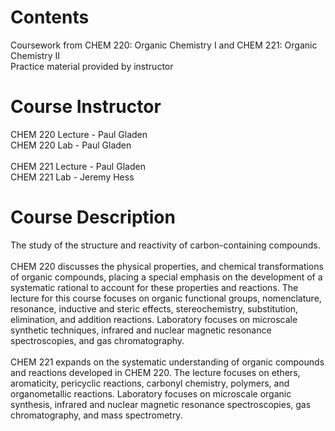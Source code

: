 # Contents
Coursework from CHEM 220: Organic Chemistry I and CHEM 221: Organic Chemistry II <br>
Practice material provided by instructor

# Course Instructor 
CHEM 220 Lecture - Paul Gladen <br> 
CHEM 220 Lab - Paul Gladen <br><br> 
CHEM 221 Lecture - Paul Gladen <br>
CHEM 221 Lab - Jeremy Hess

# Course Description 
The study of the structure and reactivity of carbon-containing compounds. <br><br> 
CHEM 220 discusses the physical properties, and chemical transformations of organic compounds, placing a special emphasis on the development of a systematic rational to account for these properties and reactions. The lecture for this course focuses on organic functional groups, nomenclature, resonance, inductive and steric effects, stereochemistry, substitution, elimination, and addition reactions. Laboratory focuses on microscale synthetic techniques, infrared and nuclear magnetic resonance spectroscopies, and gas chromatography. <br><br>
CHEM 221 expands on the systematic understanding of organic compounds and reactions developed in CHEM 220. The lecture focuses on ethers, aromaticity, pericyclic reactions, carbonyl chemistry, polymers, and organometallic reactions. Laboratory focuses on microscale organic synthesis, infrared and nuclear magnetic resonance spectroscopies, gas chromatography, and mass spectrometry.
